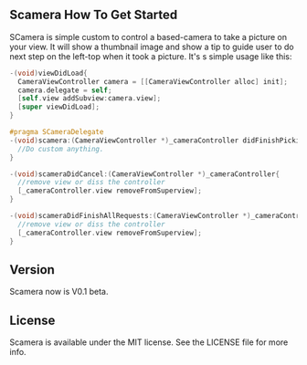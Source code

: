 ## Scamera How To Get Started

SCamera is simple custom to control a based-camera to take a picture on your view. It will show a thumbnail image and show a tip to guide user to do next step on the left-top when it took a picture. It's s simple usage like this:

``` objective-c
-(void)viewDidLoad{
  CameraViewController camera = [[CameraViewController alloc] init];
  camera.delegate = self;
  [self.view addSubview:camera.view];
  [super viewDidLoad];
}

#pragma SCameraDelegate
-(void)scamera:(CameraViewController *)_cameraController didFinishPickingMediaWithInfo:(NSDictionary *)_infos{
  //Do custom anything.
}

-(void)scameraDidCancel:(CameraViewController *)_cameraController{
  //remove view or diss the controller
  [_cameraController.view removeFromSuperview];  
}

-(void)scameraDidFinishAllRequests:(CameraViewController *)_cameraController{
  //remove view or diss the controller
  [_cameraController.view removeFromSuperview];
}
```

## Version

Scamera now is V0.1 beta.

## License

Scamera is available under the MIT license. See the LICENSE file for more info.
